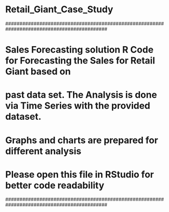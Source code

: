 # Retail_Giant_Case_Study
############################################################################################
# Sales Forecasting solution R Code for Forecasting the Sales for Retail Giant  based on   #
# past data set. The Analysis is done via Time Series with the provided dataset.           #
# Graphs and charts are prepared for different analysis                                    #
# Please open this file in RStudio for better code readability                             #
############################################################################################
